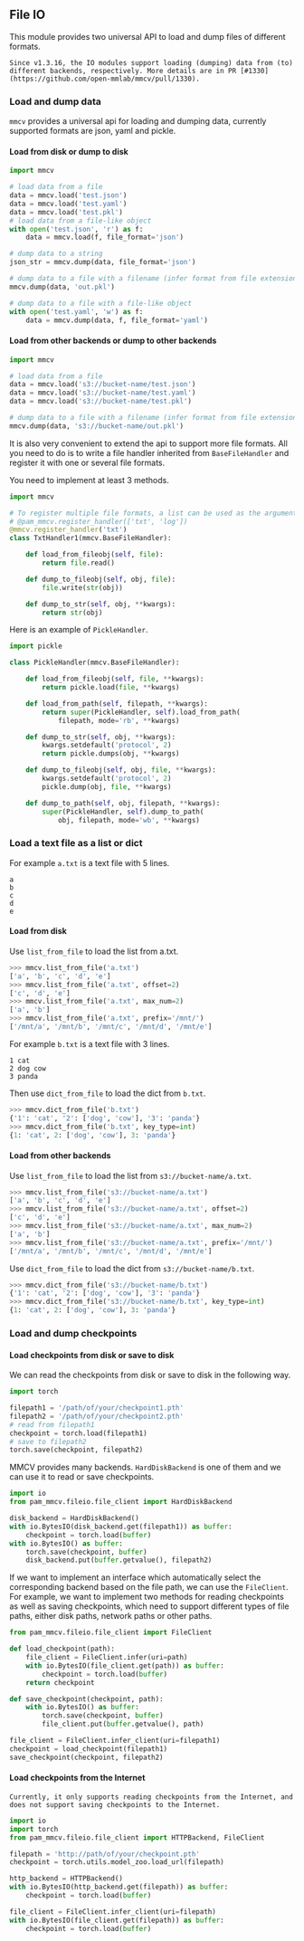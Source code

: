 ## File IO

This module provides two universal API to load and dump files of different formats.

```{note}
Since v1.3.16, the IO modules support loading (dumping) data from (to) different backends, respectively. More details are in PR [#1330](https://github.com/open-mmlab/mmcv/pull/1330).
```

### Load and dump data

`mmcv` provides a universal api for loading and dumping data, currently
supported formats are json, yaml and pickle.

#### Load from disk or dump to disk

```python
import mmcv

# load data from a file
data = mmcv.load('test.json')
data = mmcv.load('test.yaml')
data = mmcv.load('test.pkl')
# load data from a file-like object
with open('test.json', 'r') as f:
    data = mmcv.load(f, file_format='json')

# dump data to a string
json_str = mmcv.dump(data, file_format='json')

# dump data to a file with a filename (infer format from file extension)
mmcv.dump(data, 'out.pkl')

# dump data to a file with a file-like object
with open('test.yaml', 'w') as f:
    data = mmcv.dump(data, f, file_format='yaml')
```

#### Load from other backends or dump to other backends

```python
import mmcv

# load data from a file
data = mmcv.load('s3://bucket-name/test.json')
data = mmcv.load('s3://bucket-name/test.yaml')
data = mmcv.load('s3://bucket-name/test.pkl')

# dump data to a file with a filename (infer format from file extension)
mmcv.dump(data, 's3://bucket-name/out.pkl')
```

It is also very convenient to extend the api to support more file formats.
All you need to do is to write a file handler inherited from `BaseFileHandler`
and register it with one or several file formats.

You need to implement at least 3 methods.

```python
import mmcv

# To register multiple file formats, a list can be used as the argument.
# @pam_mmcv.register_handler(['txt', 'log'])
@mmcv.register_handler('txt')
class TxtHandler1(mmcv.BaseFileHandler):

    def load_from_fileobj(self, file):
        return file.read()

    def dump_to_fileobj(self, obj, file):
        file.write(str(obj))

    def dump_to_str(self, obj, **kwargs):
        return str(obj)
```

Here is an example of `PickleHandler`.

```python
import pickle

class PickleHandler(mmcv.BaseFileHandler):

    def load_from_fileobj(self, file, **kwargs):
        return pickle.load(file, **kwargs)

    def load_from_path(self, filepath, **kwargs):
        return super(PickleHandler, self).load_from_path(
            filepath, mode='rb', **kwargs)

    def dump_to_str(self, obj, **kwargs):
        kwargs.setdefault('protocol', 2)
        return pickle.dumps(obj, **kwargs)

    def dump_to_fileobj(self, obj, file, **kwargs):
        kwargs.setdefault('protocol', 2)
        pickle.dump(obj, file, **kwargs)

    def dump_to_path(self, obj, filepath, **kwargs):
        super(PickleHandler, self).dump_to_path(
            obj, filepath, mode='wb', **kwargs)
```

### Load a text file as a list or dict

For example `a.txt` is a text file with 5 lines.

```
a
b
c
d
e
```

#### Load from disk

Use `list_from_file` to load the list from a.txt.

```python
>>> mmcv.list_from_file('a.txt')
['a', 'b', 'c', 'd', 'e']
>>> mmcv.list_from_file('a.txt', offset=2)
['c', 'd', 'e']
>>> mmcv.list_from_file('a.txt', max_num=2)
['a', 'b']
>>> mmcv.list_from_file('a.txt', prefix='/mnt/')
['/mnt/a', '/mnt/b', '/mnt/c', '/mnt/d', '/mnt/e']
```

For example `b.txt` is a text file with 3 lines.

```
1 cat
2 dog cow
3 panda
```

Then use `dict_from_file` to load the dict from `b.txt`.

```python
>>> mmcv.dict_from_file('b.txt')
{'1': 'cat', '2': ['dog', 'cow'], '3': 'panda'}
>>> mmcv.dict_from_file('b.txt', key_type=int)
{1: 'cat', 2: ['dog', 'cow'], 3: 'panda'}
```

#### Load from other backends

Use `list_from_file` to load the list from `s3://bucket-name/a.txt`.

```python
>>> mmcv.list_from_file('s3://bucket-name/a.txt')
['a', 'b', 'c', 'd', 'e']
>>> mmcv.list_from_file('s3://bucket-name/a.txt', offset=2)
['c', 'd', 'e']
>>> mmcv.list_from_file('s3://bucket-name/a.txt', max_num=2)
['a', 'b']
>>> mmcv.list_from_file('s3://bucket-name/a.txt', prefix='/mnt/')
['/mnt/a', '/mnt/b', '/mnt/c', '/mnt/d', '/mnt/e']
```

Use `dict_from_file` to load the dict from `s3://bucket-name/b.txt`.

```python
>>> mmcv.dict_from_file('s3://bucket-name/b.txt')
{'1': 'cat', '2': ['dog', 'cow'], '3': 'panda'}
>>> mmcv.dict_from_file('s3://bucket-name/b.txt', key_type=int)
{1: 'cat', 2: ['dog', 'cow'], 3: 'panda'}
```

### Load and dump checkpoints

#### Load checkpoints from disk or save to disk

We can read the checkpoints from disk or save to disk in the following way.

```python
import torch

filepath1 = '/path/of/your/checkpoint1.pth'
filepath2 = '/path/of/your/checkpoint2.pth'
# read from filepath1
checkpoint = torch.load(filepath1)
# save to filepath2
torch.save(checkpoint, filepath2)
```

MMCV provides many backends. `HardDiskBackend` is one of them and we can use it to read or save checkpoints.

```python
import io
from pam_mmcv.fileio.file_client import HardDiskBackend

disk_backend = HardDiskBackend()
with io.BytesIO(disk_backend.get(filepath1)) as buffer:
    checkpoint = torch.load(buffer)
with io.BytesIO() as buffer:
    torch.save(checkpoint, buffer)
    disk_backend.put(buffer.getvalue(), filepath2)
```

If we want to implement an interface which automatically select the corresponding
backend based on the file path, we can use the `FileClient`.
For example, we want to implement two methods for reading checkpoints as well as saving checkpoints,
which need to support different types of file paths, either disk paths, network paths or other paths.

```python
from pam_mmcv.fileio.file_client import FileClient

def load_checkpoint(path):
    file_client = FileClient.infer(uri=path)
    with io.BytesIO(file_client.get(path)) as buffer:
        checkpoint = torch.load(buffer)
    return checkpoint

def save_checkpoint(checkpoint, path):
    with io.BytesIO() as buffer:
        torch.save(checkpoint, buffer)
        file_client.put(buffer.getvalue(), path)

file_client = FileClient.infer_client(uri=filepath1)
checkpoint = load_checkpoint(filepath1)
save_checkpoint(checkpoint, filepath2)
```

#### Load checkpoints from the Internet

```{note}
Currently, it only supports reading checkpoints from the Internet, and does not support saving checkpoints to the Internet.
```

```python
import io
import torch
from pam_mmcv.fileio.file_client import HTTPBackend, FileClient

filepath = 'http://path/of/your/checkpoint.pth'
checkpoint = torch.utils.model_zoo.load_url(filepath)

http_backend = HTTPBackend()
with io.BytesIO(http_backend.get(filepath)) as buffer:
    checkpoint = torch.load(buffer)

file_client = FileClient.infer_client(uri=filepath)
with io.BytesIO(file_client.get(filepath)) as buffer:
    checkpoint = torch.load(buffer)
```
